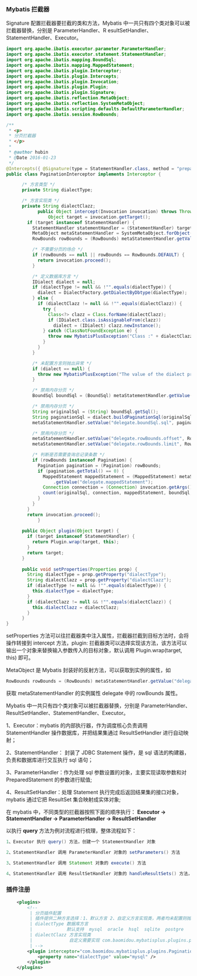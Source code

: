 ### Mybatis 拦截器

Signature 配置拦截器要拦截的类和方法，Mybatis 中一共只有四个类对象可以被拦截器替换，分别是 ParameterHandler、R esultSetHandler、StatementHandler、Executor。

```java
import org.apache.ibatis.executor.parameter.ParameterHandler;
import org.apache.ibatis.executor.statement.StatementHandler;
import org.apache.ibatis.mapping.BoundSql;
import org.apache.ibatis.mapping.MappedStatement;
import org.apache.ibatis.plugin.Interceptor;
import org.apache.ibatis.plugin.Intercepts;
import org.apache.ibatis.plugin.Invocation;
import org.apache.ibatis.plugin.Plugin;
import org.apache.ibatis.plugin.Signature;
import org.apache.ibatis.reflection.MetaObject;
import org.apache.ibatis.reflection.SystemMetaObject;
import org.apache.ibatis.scripting.defaults.DefaultParameterHandler;
import org.apache.ibatis.session.RowBounds;

/**
 * <p>
 * 分页拦截器
 * </p>
 * 
 * @author hubin
 * @Date 2016-01-23
 */
@Intercepts({ @Signature(type = StatementHandler.class, method = "prepare", args = { Connection.class }) })
public class PaginationInterceptor implements Interceptor {

      /* 方言类型 */
      private String dialectType;

      /* 方言实现类 */
      private String dialectClazz;
			public Object intercept(Invocation invocation) throws Throwable {
				Object target = invocation.getTarget();
        if (target instanceof StatementHandler) {
          StatementHandler statementHandler = (StatementHandler) target;
          MetaObject metaStatementHandler = SystemMetaObject.forObject(statementHandler);
          RowBounds rowBounds = (RowBounds) metaStatementHandler.getValue("delegate.rowBounds");

          /* 不需要分页的场合 */
          if (rowBounds == null || rowBounds == RowBounds.DEFAULT) {
            return invocation.proceed();
          }

          /* 定义数据库方言 */
          IDialect dialect = null;
          if (dialectType != null && !"".equals(dialectType)) {
            dialect = DialectFactory.getDialectByDbtype(dialectType);
          } else {
            if (dialectClazz != null && !"".equals(dialectClazz)) {
              try {
                Class<?> clazz = Class.forName(dialectClazz);
                if (IDialect.class.isAssignableFrom(clazz))
                  dialect = (IDialect) clazz.newInstance();
              } catch (ClassNotFoundException e) {
                throw new MybatisPlusException("Class :" + dialectClazz + " is not found");
              }
            }
          }

          /* 未配置方言则抛出异常 */
          if (dialect == null) {
            throw new MybatisPlusException("The value of the dialect property in mybatis configuration.xml is not defined.");
          }

          /* 禁用内存分页 */
          BoundSql boundSql = (BoundSql) metaStatementHandler.getValue("delegate.boundSql");

          /* 禁用内存分页 */
          String originalSql = (String) boundSql.getSql();
          String paginationSql = dialect.buildPaginationSql(originalSql, rowBounds.getOffset(), 			 rowBounds.getLimit());
          metaStatementHandler.setValue("delegate.boundSql.sql", paginationSql);

          /* 禁用内存分页 */
          metaStatementHandler.setValue("delegate.rowBounds.offset", RowBounds.NO_ROW_OFFSET);
          metaStatementHandler.setValue("delegate.rowBounds.limit", RowBounds.NO_ROW_LIMIT);

          /* 判断是否需要查询总记录条数 */
          if (rowBounds instanceof Pagination) {
            Pagination pagination = (Pagination) rowBounds;
            if (pagination.getTotal() == 0) {
              MappedStatement mappedStatement = (MappedStatement) metaStatementHandler
                  .getValue("delegate.mappedStatement");
              Connection connection = (Connection) invocation.getArgs()[0];
              count(originalSql, connection, mappedStatement, boundSql, pagination);
            }
          }
        }
        return invocation.proceed();
			}
			
      public Object plugin(Object target) {
        if (target instanceof StatementHandler) {
          return Plugin.wrap(target, this);
        }
        return target;
      }
        
      public void setProperties(Properties prop) {
        String dialectType = prop.getProperty("dialectType");
        String dialectClazz = prop.getProperty("dialectClazz");
        if (dialectType != null && !"".equals(dialectType)) {
          this.dialectType = dialectType;
        }
        if (dialectClazz != null && !"".equals(dialectClazz)) {
          this.dialectClazz = dialectClazz;
        }
      }
}
```



setProperties 方法可以往拦截器类中注入属性，拦截器拦截到目标方法时，会将操作转接到 intercept 方法，plugin: 拦截器类可以选择实现该方法，该方法可以输出一个对象来替换输入参数传入的目标对象，默认调用 Plugin.wrap(target, this) 即可。



MetaObject 是 Mybatis 封装好的反射方法，可以获取到实例的属性，如

```java
RowBounds rowBounds = (RowBounds) metaStatementHandler.getValue("delegate.rowBounds");
```

获取 metaStatementHandler 的实例属性 delegate 中的 rowBounds 属性。



Mybatis 中一共只有四个类对象可以被拦截器替换，分别是 ParameterHandler、ResultSetHandler、StatementHandler、Executor。

1、Executor：mybatis 的内部执行器，作为调度核心负责调用 StatementHandler 操作数据库，并把结果集通过 ResultSetHandler 进行自动映射；

2、StatementHandler： 封装了 JDBC Statement 操作，是 sql 语法的构建器，负责和数据库进行交互执行 sql 语句；

3、ParameterHandler：作为处理 sql 参数设置的对象，主要实现读取参数和对 PreparedStatement 的参数进行赋值;

4、ResultSetHandler：处理 Statement 执行完成后返回结果集的接口对象，mybatis 通过它把 ResultSet 集合映射成实体对象;

在 mybatis 中，不同类型的拦截器按照下面的顺序执行：
**Executor -> StatementHandler -> ParameterHandler -> ResultSetHandler**

以执行 **query** 方法为例对流程进行梳理，整体流程如下：

```java
1、Executor 执行 query() 方法，创建一个 StatementHandler 对象

2、StatementHandler 调用 ParameterHandler 对象的 setParameters() 方法

3、StatementHandler 调用 Statement 对象的 execute() 方法

4、StatementHandler 调用 ResultSetHandler 对象的 handleResultSets() 方法，返回最终结果
```



### 插件注册

```xml
    <plugins>
	    <!-- 
	     | 分页插件配置 
	     | 插件提供二种方言选择：1、默认方言 2、自定义方言实现类，两者均未配置则抛出异常！
	     | dialectType 数据库方言  
	     |             默认支持  mysql  oracle  hsql  sqlite  postgre
	     | dialectClazz 方言实现类
	     |              自定义需要实现 com.baomidou.mybatisplus.plugins.pagination.IDialect 接口
	     | -->
        <plugin interceptor="com.baomidou.mybatisplus.plugins.PaginationInterceptor">
            <property name="dialectType" value="mysql" />
        </plugin>
    </plugins>
```

